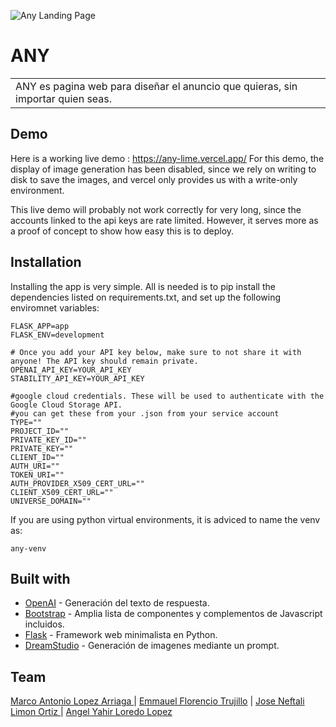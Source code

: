 ![Any Landing Page](https://i.imgur.com/RVedPSV.png)
# ANY
<table>
<tr>
<td>
 ANY es pagina web para diseñar el anuncio que quieras, sin importar quien seas.
</td>
</tr>
</table>


## Demo
Here is a working live demo :  https://any-lime.vercel.app/
For this demo, the display of image generation has been disabled, since we 
rely on writing to disk to save the images, and vercel only provides us with 
a write-only environment.

This live demo will probably not work correctly for very long, since
the accounts linked to the api keys are rate limited. However, it 
serves more as a proof of concept to show how easy this is to deploy.

## Installation
Installing the app is very simple. All is needed is to pip install the dependencies listed
on requirements.txt, and set up the following enviromnet variables:
```
FLASK_APP=app
FLASK_ENV=development

# Once you add your API key below, make sure to not share it with anyone! The API key should remain private.
OPENAI_API_KEY=YOUR_API_KEY
STABILITY_API_KEY=YOUR_API_KEY

#google cloud credentials. These will be used to authenticate with the Google Cloud Storage API.
#you can get these from your .json from your service account
TYPE=""
PROJECT_ID=""
PRIVATE_KEY_ID=""
PRIVATE_KEY=""
CLIENT_ID=""
AUTH_URI=""
TOKEN_URI=""
AUTH_PROVIDER_X509_CERT_URL=""
CLIENT_X509_CERT_URL=""
UNIVERSE_DOMAIN=""
```

If you are using python virtual environments, it is adviced to name the venv as:
```
any-venv
```

## Built with 

- [OpenAI](https://developers.google.com/chart/interactive/docs/quick_start) - Generación del texto de respuesta.
- [Bootstrap](http://getbootstrap.com/) - Amplia lista de componentes y complementos de Javascript incluidos.
- [Flask](https://flask.palletsprojects.com/en/2.3.x/) - Framework web minimalista en Python.
- [DreamStudio](https://dreamstudio.com/api/) - Generación de imagenes mediante un prompt.


## Team


[Marco Antonio Lopez Arriaga ](https://github.com/marcoantonnlopez) | [Emmauel Florencio Trujillo](https://github.com/EmmanuelFlorencioT) | 
[Jose Neftali Limon Ortiz ](https://github.com/NeftaliLimonOrtiz) | [Angel Yahir Loredo Lopez](https://github.com/MisterChief53)
